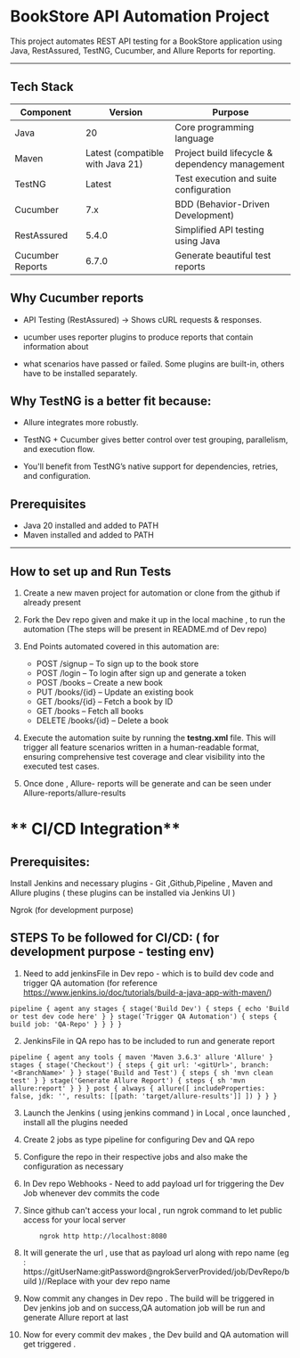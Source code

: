 #  BookStore API Automation Project

This project automates REST API testing for a BookStore application using Java, RestAssured, TestNG, Cucumber, and Allure Reports for reporting.

---

##  Tech Stack

| Component | Version | Purpose                   |
| --------- | ------- | ------------------------- |
| Java      | 20      | Core programming language |
| Maven | Latest (compatible with Java 21) | Project build lifecycle & dependency management |
| TestNG   | Latest  | Test execution and suite configuration |
| Cucumber | 7.x     | BDD (Behavior-Driven Development)      |
| RestAssured | 5.4.0   | Simplified API testing using Java |
| Cucumber Reports | 6.7.0  | Generate beautiful test reports |

##   Why **Cucumber** reports

-  API Testing (RestAssured) → Shows cURL requests & responses.

-  ucumber uses reporter plugins to produce reports that contain information about
-  what scenarios have passed or failed. Some plugins are built-in, others have to be installed separately.


##  Why **TestNG** is a better fit because:

- Allure integrates more robustly.

- TestNG + Cucumber gives better control over test grouping, parallelism, and execution flow.

- You'll benefit from TestNG’s native support for dependencies, retries, and configuration.



##  Prerequisites

- Java 20 installed and added to PATH
- Maven installed and added to PATH
---

##  How to set up and  Run Tests

1) Create a new maven project for automation or clone from the github if already present
2) Fork the Dev repo given and make it up in the local machine , to run the automation (The steps will be present in README.md of Dev repo)
3) End Points automated covered in this automation are:

    * POST /signup – To sign up to the book store
    * POST /login – To login after sign up and generate a token
    * POST /books – Create a new book
    * PUT /books/{id} – Update an existing book
    * GET /books/{id} – Fetch a book by ID
    * GET /books – Fetch all books
    * DELETE /books/{id} – Delete a book

6) Execute the automation suite by running the **testng.xml** file. This will trigger all feature scenarios written in a human-readable format, ensuring comprehensive test coverage and clear visibility into the executed test cases.
7) Once done , Allure- reports will be generate and can be seen under Allure-reports/allure-results


# ** CI/CD Integration**

## **Prerequisites:**

Install Jenkins and necessary plugins - Git ,Github,Pipeline , Maven and Allure plugins ( these plugins can be installed via Jenkins UI )

Ngrok (for development purpose)

## **STEPS To be followed for CI/CD:** ( for development purpose - testing env)

1) Need to add jenkinsFile in Dev repo - which is to build dev code and trigger QA automation (for reference https://www.jenkins.io/doc/tutorials/build-a-java-app-with-maven/)

<pre lang="groovy"><code>pipeline { agent any stages { stage('Build Dev') { steps { echo 'Build or test dev code here' } } stage('Trigger QA Automation') { steps { build job: 'QA-Repo' } } } } </code></pre>


2) JenkinsFile in QA repo has to be included to run and generate report

<pre lang="groovy"><code>pipeline { agent any tools { maven 'Maven 3.6.3' allure 'Allure' } stages { stage('Checkout') { steps { git url: '&lt;gitUrl&gt;', branch: '&lt;BranchName&gt;' } } stage('Build and Test') { steps { sh 'mvn clean test' } } stage('Generate Allure Report') { steps { sh 'mvn allure:report' } } } post { always { allure([ includeProperties: false, jdk: '', results: [[path: 'target/allure-results']] ]) } } }</code></pre>

3) Launch the Jenkins ( using jenkins command ) in Local , once launched , install all the plugins needed
4) Create 2 jobs as type pipeline for configuring Dev and QA repo
5) Configure the repo in their respective jobs and also make the configuration as necessary
6) In Dev repo Webhooks - Need to add payload url for triggering the Dev Job whenever dev commits the code
7) Since github can't access your local , run ngrok command to let public access for your local server

           ngrok http http://localhost:8080 
8) It will generate the url , use that as payload url along with repo name (eg : https://gitUserName:gitPassword@ngrokServerProvided/job/DevRepo/build )//Replace with your dev repo name
9) Now commit any changes in Dev repo . The build will be triggered in Dev jenkins job and on success,QA automation job will be run and generate Allure report at last
10) Now for every commit dev makes , the Dev build and QA automation will get triggered .

